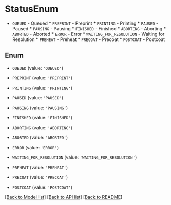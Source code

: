 # StatusEnum

* `QUEUED` - Queued * `PREPRINT` - Preprint * `PRINTING` - Printing * `PAUSED` - Paused * `PAUSING` - Pausing * `FINISHED` - Finished * `ABORTING` - Aborting * `ABORTED` - Aborted * `ERROR` - Error * `WAITING_FOR_RESOLUTION` - Waiting for Resolution * `PREHEAT` - Preheat * `PRECOAT` - Precoat * `POSTCOAT` - Postcoat

## Enum

* `QUEUED` (value: `'QUEUED'`)

* `PREPRINT` (value: `'PREPRINT'`)

* `PRINTING` (value: `'PRINTING'`)

* `PAUSED` (value: `'PAUSED'`)

* `PAUSING` (value: `'PAUSING'`)

* `FINISHED` (value: `'FINISHED'`)

* `ABORTING` (value: `'ABORTING'`)

* `ABORTED` (value: `'ABORTED'`)

* `ERROR` (value: `'ERROR'`)

* `WAITING_FOR_RESOLUTION` (value: `'WAITING_FOR_RESOLUTION'`)

* `PREHEAT` (value: `'PREHEAT'`)

* `PRECOAT` (value: `'PRECOAT'`)

* `POSTCOAT` (value: `'POSTCOAT'`)

[[Back to Model list]](../README.md#documentation-for-models) [[Back to API list]](../README.md#documentation-for-api-endpoints) [[Back to README]](../README.md)


